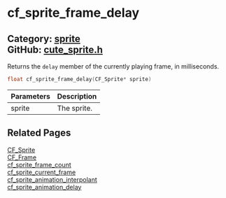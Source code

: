 [//]: # (This file is automatically generated by Cute Framework's docs parser.)
[//]: # (Do not edit this file by hand!)
[//]: # (See: https://github.com/RandyGaul/cute_framework/blob/master/samples/docs_parser.cpp)
[](../header.md ':include')

# cf_sprite_frame_delay

Category: [sprite](/api_reference?id=sprite)  
GitHub: [cute_sprite.h](https://github.com/RandyGaul/cute_framework/blob/master/include/cute_sprite.h)  
---

Returns the `delay` member of the currently playing frame, in milliseconds.

```cpp
float cf_sprite_frame_delay(CF_Sprite* sprite)
```

Parameters | Description
--- | ---
sprite | The sprite.

## Related Pages

[CF_Sprite](/sprite/cf_sprite.md)  
[CF_Frame](/sprite/cf_frame.md)  
[cf_sprite_frame_count](/sprite/cf_sprite_frame_count.md)  
[cf_sprite_current_frame](/sprite/cf_sprite_current_frame.md)  
[cf_sprite_animation_interpolant](/sprite/cf_sprite_animation_interpolant.md)  
[cf_sprite_animation_delay](/sprite/cf_sprite_animation_delay.md)  
